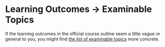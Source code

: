 # Learning Outcomes → Examinable Topics

If the learning outcomes in the official course outline seem a little
vague or general to you, you might find [the list of examinable
topics](../13_Exam_Preparation/01_Examinable_topics.md) more concrete.

